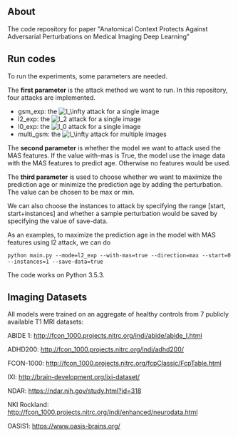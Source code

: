 ## About
The code repository for paper 
"Anatomical Context Protects Against Adversarial Perturbations on Medical Imaging Deep Learning"

## Run codes
To run the experiments, some parameters are needed.

The **first parameter** is the attack method we want to run. 
In this repository, four attacks are implemented.

* gsm_exp: the <img src="https://latex.codecogs.com/gif.latex?l_\infty" title="l_\infty" />
attack for a single image
* l2_exp: the <img src="https://latex.codecogs.com/gif.latex?l_2" title="l_2" /> 
attack for a single image
* l0_exp: the <img src="https://latex.codecogs.com/gif.latex?l_0" title="l_0" />
attack for a single image
* multi_gsm: the <img src="https://latex.codecogs.com/gif.latex?l_\infty" title="l_\infty" />
attack for multiple images
    
The **second parameter** is whether the model we want to attack used the MAS features.
If the value with-mas is True, the model use the image data with the MAS
features to predict age. Otherwise no features would be used.

The **third parameter** is used to choose whether we want to maximize the 
prediction age or minimize the prediction age by adding the perturbation.
The value can be chosen to be max or min.

We can also choose the instances to attack by specifying the range 
[start, start+instances] and whether a sample perturbation would be saved
by specifying the value of save-data.

As an examples, to maximize the prediction age in the model with MAS features
using l2 attack, we can do

    python main.py --mode=l2_exp --with-mas=true --direction=max --start=0 --instances=1 --save-data=true

The code works on Python 3.5.3.

## Imaging Datasets
All models were trained on an aggregate of healthy controls from 7 publicly available T1 MRI datasets:

ABIDE 1: http://fcon_1000.projects.nitrc.org/indi/abide/abide_I.html

ADHD200: http://fcon_1000.projects.nitrc.org/indi/adhd200/

FCON-1000: http://fcon_1000.projects.nitrc.org/fcpClassic/FcpTable.html

IXI: http://brain-development.org/ixi-dataset/

NDAR: https://ndar.nih.gov/study.html?id=318

NKI Rockland: http://fcon_1000.projects.nitrc.org/indi/enhanced/neurodata.html

OASIS1: https://www.oasis-brains.org/
